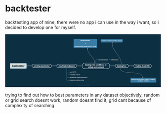 # backtester
backtesting app of mine, there were no app i can use in the way i want, so i decided to develop one for myself.

![plan](https://github.com/cemdusenkalkan/backtester/blob/main/backtester.png)

trying to find out how to best parameters in any dataset objectively, random or grid search doesnt work, random doesnt find it, grid cant because of complexity of searching
